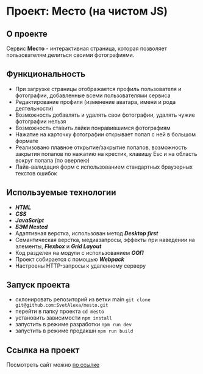 # Проект: Место (на чистом JS)

## О проекте
Сервис **Место** - интерактивная страница, которая позволяет пользователям делиться своими фотографиями.

## Функциональность
* При загрузке страницы отображается профиль пользователя и фотографии, добавленные всеми пользователями сервиса
* Редактирование профиля (изменение аватара, имени и рода деятельности)
* Возможность добавлять и удалять свои фотографии, удалять чужие фотографии нельзя
* Возможность ставить лайки понравившимся фотографиям
* Нажатие на карточку фотографии открывает попап с ней в большом формате
* Реализовано плавное открытие/закрытие попапов, возможность закрытия попапов по нажатию на крестик, клавишу Esc и на область вокруг попапа (по оверлею)
* Лайв-валидация форм с использованием стандартных браузерных текстов ошибок

## Используемые технологии
* ***HTML***
* ***CSS***
* ***JavaScript***
* ***БЭМ Nested***
* Адаптивная верстка, использован метод ***Desktop first***
* Семантическая верстка, медиазапросы, эффекты при наведении на элементы, ***Flexbox*** и ***Grid Layout***
* Код разделен на модули с использованием ***ООП***
* Проект собирается с помощью ***Webpack***
* Настроены HTTP-запросы к удаленному серверу

## Запуск проекта
* склонировать репозиторий из ветки main ```git clone git@github.com:SvetAlexa/mesto.git```
* перейти в папку проекта ```cd mesto```
* установить зависимости ```npm install```
* запустить в режиме разработки ```npm run dev```
* запустить в режиме продакшн ```npm run build```

## Ссылка на проект

Посмотреть сайт можно [по ссылке](https://svetalexa.github.io/mesto/ "https://svetalexa.github.io/mesto/")
